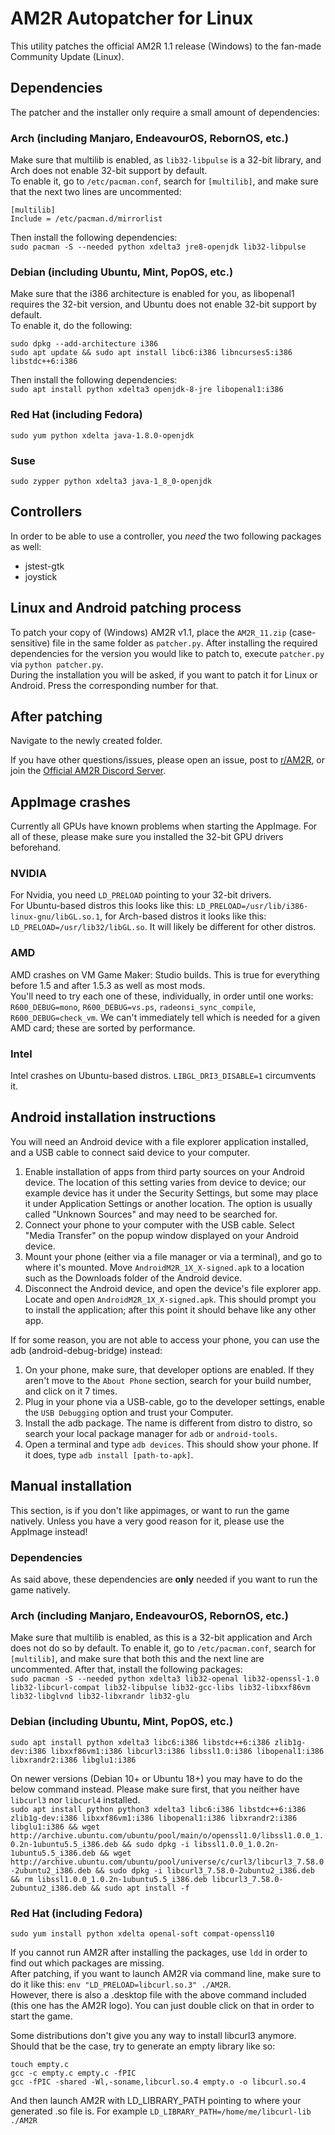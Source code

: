 # AM2R Autopatcher for Linux
This utility patches the official AM2R 1.1 release (Windows) to the fan-made Community Update (Linux).

## Dependencies
The patcher and the installer only require a small amount of dependencies:

### Arch (including Manjaro, EndeavourOS, RebornOS, etc.)
Make sure that multilib is enabled, as `lib32-libpulse` is a 32-bit library, and Arch does not enable 32-bit support by default.  
To enable it, go to `/etc/pacman.conf`, search for `[multilib]`, and make sure that the next two lines are uncommented:
```
[multilib]
Include = /etc/pacman.d/mirrorlist
```

Then install the following dependencies:  
`sudo pacman -S --needed python xdelta3 jre8-openjdk lib32-libpulse`  


### Debian (including Ubuntu, Mint, PopOS, etc.)
Make sure that the i386 architecture is enabled for you, as libopenal1 requires the 32-bit version, and Ubuntu does not enable 32-bit support by default.  
To enable it, do the following:
```
sudo dpkg --add-architecture i386
sudo apt update && sudo apt install libc6:i386 libncurses5:i386 libstdc++6:i386
```

Then install the following dependencies:  
`sudo apt install python xdelta3 openjdk-8-jre libopenal1:i386`

### Red Hat (including Fedora)
`sudo yum python xdelta java-1.8.0-openjdk`

### Suse
`sudo zypper python xdelta3 java-1_8_0-openjdk`

## Controllers
In order to be able to use a controller, you *need* the two following packages as well:
- jstest-gtk
- joystick

## Linux and Android patching process
To patch your copy of (Windows) AM2R v1.1, place the `AM2R_11.zip` (case-sensitive) file in the same folder as `patcher.py`. After installing the required dependencies for the version you would like to patch to, execute `patcher.py` via `python patcher.py`.  
During the installation you will be asked, if you want to patch it for Linux or Android. Press the corresponding number for that.

## After patching
Navigate to the newly created folder. 

If you have other questions/issues, please open an issue, post to [r/AM2R](https://www.reddit.com/r/AM2R/), or join the [Official AM2R Discord Server](https://discord.gg/YTQnkAJ).  

## AppImage crashes
Currently all GPUs have known problems when starting the AppImage. For all of these, please make sure you installed the 32-bit GPU drivers beforehand.

### NVIDIA
For Nvidia, you need `LD_PRELOAD` pointing to your 32-bit drivers.  
For Ubuntu-based distros this looks like this: `LD_PRELOAD=/usr/lib/i386-linux-gnu/libGL.so.1`, for Arch-based distros it looks like this: `LD_PRELOAD=/usr/lib32/libGL.so`. It will likely be different for other distros.

### AMD
AMD crashes on VM Game Maker: Studio builds. This is true for everything before 1.5 and after 1.5.3 as well as most mods.  
You'll need to try each one of these, individually, in order until one works: `R600_DEBUG=mono`, `R600_DEBUG=vs.ps`, `radeonsi_sync_compile`, `R600_DEBUG=check_vm`.
We can't immediately tell which is needed for a given AMD card; these are sorted by performance.

### Intel
Intel crashes on Ubuntu-based distros. `LIBGL_DRI3_DISABLE=1` circumvents it.

## Android installation instructions
You will need an Android device with a file explorer application installed, and a USB cable to connect said device to your computer.

1. Enable installation of apps from third party sources on your Android device. The location of this setting varies from device to device; our example device has it under the Security Settings, but some may place it under Application Settings or another location.
The option is usually called "Unknown Sources" and may need to be searched for.
2. Connect your phone to your computer with the USB cable. Select "Media Transfer" on the popup window displayed on your Android device.
3. Mount your phone (either via a file manager or via a terminal), and go to where it's mounted.
Move `AndroidM2R_1X_X-signed.apk` to a location such as the Downloads folder of the Android device.
4. Disconnect the Android device, and open the device's file explorer app. Locate and open `AndroidM2R_1X_X-signed.apk`.
This should prompt you to install the application; after this point it should behave like any other app.

If for some reason, you are not able to access your phone, you can use the adb (android-debug-bridge) instead:
1. On your phone, make sure, that developer options are enabled. If they aren't move to the `About Phone` section, search for your build number, and click on it 7 times.
2. Plug in your phone via a USB-cable, go to the developer settings, enable the `USB Debugging` option and trust your Computer.
3. Install the adb package. The name is different from distro to distro, so search your local package manager for `adb` or `android-tools`.
4. Open a terminal and type `adb devices`. This should show your phone. If it does, type `adb install [path-to-apk]`.

## Manual installation
This section, is if you don't like appimages, or want to run the game natively. Unless you have a very good reason for it, please use the AppImage instead!

### Dependencies
As said above, these dependencies are **only** needed if you want to run the game natively.

### Arch (including Manjaro, EndeavourOS, RebornOS, etc.)
Make sure that multilib is enabled, as this is a 32-bit application and Arch does not do so by default.
To enable it, go to `/etc/pacman.conf`, search for `[multilib]`, and make sure that both this and the next line are uncommented. After that, install the following packages:  
`sudo pacman -S --needed python xdelta3 lib32-openal lib32-openssl-1.0 lib32-libcurl-compat lib32-libpulse lib32-gcc-libs lib32-libxxf86vm lib32-libglvnd lib32-libxrandr lib32-glu`

### Debian (including Ubuntu, Mint, PopOS, etc.)
`sudo apt install python xdelta3 libc6:i386 libstdc++6:i386 zlib1g-dev:i386 libxxf86vm1:i386 libcurl3:i386 libssl1.0:i386 libopenal1:i386 libxrandr2:i386 libglu1:i386`  

On newer versions (Debian 10+ or Ubuntu 18+) you may have to do the below command instead. Please make sure first, that you neither have `libcurl3` nor `libcurl4` installed.  
`sudo apt install python python3 xdelta3 libc6:i386 libstdc++6:i386 zlib1g-dev:i386 libxxf86vm1:i386 libopenal1:i386 libxrandr2:i386 libglu1:i386 && wget http://archive.ubuntu.com/ubuntu/pool/main/o/openssl1.0/libssl1.0.0_1.0.2n-1ubuntu5.5_i386.deb && sudo dpkg -i libssl1.0.0_1.0.2n-1ubuntu5.5_i386.deb && wget http://archive.ubuntu.com/ubuntu/pool/universe/c/curl3/libcurl3_7.58.0-2ubuntu2_i386.deb && sudo dpkg -i libcurl3_7.58.0-2ubuntu2_i386.deb && rm libssl1.0.0_1.0.2n-1ubuntu5.5_i386.deb libcurl3_7.58.0-2ubuntu2_i386.deb && sudo apt install -f`

### Red Hat (including Fedora)
`sudo yum install python xdelta openal-soft compat-openssl10`

If you cannot run AM2R after installing the packages, use `ldd` in order to find out which packages are missing.  
After patching, if you want to launch AM2R via command line, make sure to do it like this: `env "LD_PRELOAD=libcurl.so.3" ./AM2R`.  
However, there is also a .desktop file with the above command included (this one has the AM2R logo). You can just double click on that in order to start the game.
 
Some distributions don't give you any way to install libcurl3 anymore. Should that be the case, try to generate an empty library like so:
```
touch empty.c
gcc -c empty.c empty.c -fPIC
gcc -fPIC -shared -Wl,-soname,libcurl.so.4 empty.o -o libcurl.so.4
```
And then launch AM2R with LD_LIBRARY_PATH pointing to where your generated .so file is. For example `LD_LIBRARY_PATH=/home/me/libcurl-lib ./AM2R`
